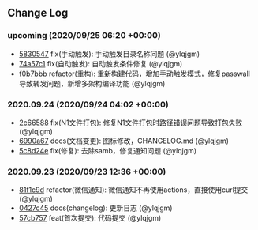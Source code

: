 ## Change Log

### upcoming (2020/09/25 06:20 +00:00)
- [5830547](https://github.com/ylqjgm/OpenWrt-Actions/commit/58305471ca60c6e18b5c3f073991fbebc26e8890) fix(手动触发): 手动触发目录名称问题 (@ylqjgm)
- [74a57c1](https://github.com/ylqjgm/OpenWrt-Actions/commit/74a57c1351bbefd6dfed999f5b174eeea2a6874e) fix(自动触发): 自动触发条件修复 (@ylqjgm)
- [f0b7bbb](https://github.com/ylqjgm/OpenWrt-Actions/commit/f0b7bbb1f823b7d790dca5c8caff1c8e4c78ea29) refactor(重构): 重新构建代码，增加手动触发模式，修复passwall导致转发问题，新增多架构编译功能 (@ylqjgm)

### 2020.09.24 (2020/09/24 04:02 +00:00)
- [2c66588](https://github.com/ylqjgm/OpenWrt-Actions/commit/2c665885fb76b767b0008e2a578301fd0553a1b2) fix(N1文件打包): 修复N1文件打包时路径错误问题导致打包失败 (@ylqjgm)
- [6990a67](https://github.com/ylqjgm/OpenWrt-Actions/commit/6990a679698c4d3877b38ead1163614f26c40941) docs(文档变更): 图标修改，CHANGELOG.md (@ylqjgm)
- [5c8d24e](https://github.com/ylqjgm/OpenWrt-Actions/commit/5c8d24e289ad494c9ba1a28c67db3a9f51060058) fix(修复): 去除samb，修复通知问题 (@ylqjgm)

### 2020.09.23 (2020/09/23 12:36 +00:00)
- [81f1c9d](https://github.com/ylqjgm/OpenWrt-Actions/commit/81f1c9d812447d930fbf7d0c9b30645782b8de6b) refactor(微信通知): 微信通知不再使用actions，直接使用curl提交 (@ylqjgm)
- [0427c45](https://github.com/ylqjgm/OpenWrt-Actions/commit/0427c45bba43098f1444cc56fa86bc2a4180ee4c) docs(changelog): 更新日志 (@ylqjgm)
- [57cb757](https://github.com/ylqjgm/OpenWrt-Actions/commit/57cb757cb63fdb10f298ed46144bd418c6dd44a5) feat(首次提交): 代码提交 (@ylqjgm)
